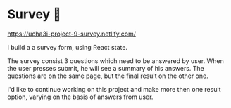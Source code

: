 # Survey 🎨

https://ucha3i-project-9-survey.netlify.com/

I build a a survey form, using React state. 

The survey consist 3 questions which need to be answered by user. When the user presses submit, he will see a summary of his answers. The questions are on the same page, but the final result on the other one. 

I'd like to continue working on this project and make more then one result option, varying on the basis of answers from user.
